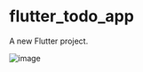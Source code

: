 # flutter_todo_app

A new Flutter project.

![image](https://github.com/saicharan21-dev/ToDo-App/assets/75615707/9974e3fe-bc09-41cb-82b4-2c339b2222cf)

